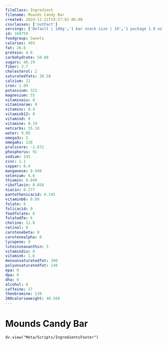 ```yaml
---
fileClass: Ingredient
filename: Mounds Candy Bar
created: 2024-12-21T19:27:02-06:00
cssclasses: ['nutFact']
servings: ['Default | 100g','1 bar snack size | 19','1 package 1.9 oz | 53']
id: 168759
foodgroup: Sweets
calories: 493
fat: 26.6
protein: 4.6
carbohydrate: 58.88
sugars: 46.19
fiber: 3.7
cholesterol: 2
saturatedfats: 20.58
calcium: 21
iron: 2.09
potassium: 321
magnesium: 55
vitaminaiu: 0
vitaminarae: 0
vitaminc: 0.4
vitaminb12: 0
vitamind: 0
vitamine: 0.19
netcarbs: 55.18
water: 9.05
omega3s: 5
omega6s: 118
pralscore: -2.872
phosphorus: 91
sodium: 145
zinc: 1.1
copper: 0.4
manganese: 0.948
selenium: 6.6
thiamin: 0.049
riboflavin: 0.058
niacin: 0.277
pantothenicacid: 0.245
vitaminb6: 0.09
folate: 6
folicacid: 0
foodfolate: 6
folatedfe: 6
choline: 11.8
retinol: 0
carotenebeta: 0
carotenealpha: 0
lycopene: 0
luteinzeaxanthin: 5
vitamindiu: 0
vitamink: 1.6
monounsaturatedfat: 390
polyunsaturatedfat: 140
epa: 0
dpa: 0
dha: 0
alcohol: 0
caffeine: 17
theobromine: 130
200calorieweight: 40.568
---
```


# Mounds Candy Bar

```dataviewjs
dv.view("Meta/Scripts/IngredientsFooter")
```